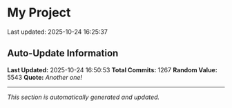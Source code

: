 # My Project


Last updated: 2025-10-24 16:25:37


























































































































































































































































































































































































































































































































































































































































































































































































































































































































































































































































































































































































































































































































































































































































































































































































































































































































## Auto-Update Information

**Last Updated:** 2025-10-24 16:50:53
**Total Commits:** 1267
**Random Value:** 5543
**Quote:** _Another one!_

---
_This section is automatically generated and updated._